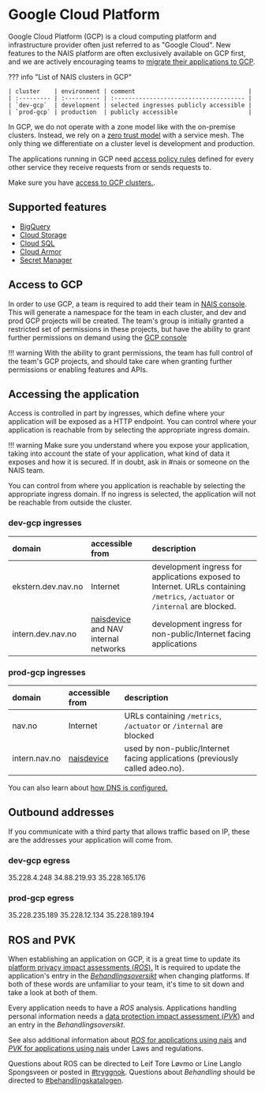 # Google Cloud Platform

Google Cloud Platform (GCP) is a cloud computing platform and infrastructure provider often just referred to as "Google Cloud". New features to the NAIS platform are often exclusively available on GCP first, and we are actively encouraging teams to [migrate their applications to GCP](./migrating-to-gcp.md).

??? info "List of NAIS clusters in GCP"

    | cluster    | environment | comment                                |
    | :--------- | :---------- | :------------------------------------- |
    | `dev-gcp`  | development | selected ingresses publicly accessible |
    | `prod-gcp` | production  | publicly accessible                    |

In GCP, we do not operate with a zone model like with the on-premise clusters. Instead, we rely on a [zero trust model](../appendix/zero-trust.md) with a service mesh. The only thing we differentiate on a cluster level is development and production.

The applications running in GCP need [access policy rules](../nais-application/access-policy.md) defined for every other service they receive requests from or sends requests to.

Make sure you have [access to GCP clusters.](../basics/access.md#google-cloud-platform-gcp).

## Supported features

* [BigQuery](../persistence/bigquery.md)
* [Cloud Storage](../persistence/buckets.md)
* [Cloud SQL](../persistence/postgres.md)
* [Cloud Armor](../security/cloud-armor.md)
* [Secret Manager](../security/secrets/google-secrets-manager.md)

## Access to GCP

In order to use GCP, a team is required to add their team in [NAIS console](https://console.nav.cloud.nais.io).
This will generate a namespace for the team in each cluster, and dev and prod GCP projects will be created.
The team's group is initially granted a restricted set of permissions in these projects, but have the ability to grant further permissions on demand using the [GCP console](https://console.cloud.google.com)

!!! warning
    With the ability to grant permissions, the team has full control of the team's GCP projects, and should take care when granting further permissions or enabling features and APIs.

## Accessing the application

Access is controlled in part by ingresses, which define where your application will be exposed as a HTTP endpoint. You can control where your application is reachable from by selecting the appropriate ingress domain.

!!! warning
    Make sure you understand where you expose your application, taking into account the state of your application, what kind of data it exposes and how it is secured. If in doubt, ask in \#nais or someone on the NAIS team.


You can control from where you application is reachable by selecting the appropriate ingress domain. If no ingress is selected, the application will not be reachable from outside the cluster.

### dev-gcp ingresses

| domain             | accessible from                                             | description                                                                                                                   |
| :----------------- | :---------------------------------------------------------- | :---------------------------------------------------------------------------------------------------------------------------- |
| ekstern.dev.nav.no | Internet                                                    | development ingress for applications exposed to Internet. URLs containing `/metrics`, `/actuator` or `/internal` are blocked. |
| intern.dev.nav.no  | [naisdevice](../device/README.md) and NAV internal networks | development ingress for non-public/Internet facing applications                                                               |


### prod-gcp ingresses

| domain        | accessible from                   | description                                                                                                                                                                              |
| :------------ | :-------------------------------- | :--------------------------------------------------------------------------------------------------------------------------------------------------------------------------------------- |
| nav.no        | Internet                          | URLs containing `/metrics`, `/actuator` or `/internal` are blocked |
| intern.nav.no | [naisdevice](../device/README.md) | used by non-public/Internet facing applications \(previously called adeo.no\).                                                                                                           |


You can also learn about [how DNS is configured.](../appendix/ingress-dns.md)

## Outbound addresses
If you communicate with a third party that allows traffic based on IP, these are the addresses your application will come from.

### dev-gcp egress
35.228.4.248
34.88.219.93
35.228.165.176

### prod-gcp egress
35.228.235.189
35.228.12.134
35.228.189.194


## ROS and PVK

When establishing an application on GCP, it is a great time to update its [platform privacy impact assessments (*ROS*).](https://navno.sharepoint.com/sites/intranett-it/SitePages/Risikovurderinger.aspx) It is required to update the application's entry in the [*Behandlingsoversikt*](https://navno.sharepoint.com/sites/intranett-personvern/SitePages/Behandlingskatalog.aspx) when changing platforms. If both of these words are unfamiliar to your team, it's time to sit down and take a look at both of them.

Every application needs to have a *ROS* analysis.
Applications handling personal information needs a [data protection impact assessment (*PVK*)](https://navno.sharepoint.com/sites/intranett-personvern/SitePages/PVK.aspx) and an entry in the *Behandlingsoversikt*.

See also additional information about [*ROS* for applications using nais](../legal/app-ros.md) and [*PVK* for applications using nais](../legal/app-pvk.md) under Laws and regulations.

Questions about ROS can be directed to Leif Tore Løvmo or Line Langlo Spongsveen or posted in [#tryggnok](https://nav-it.slack.com/archives/CQ0D5HLSW). Questions about *Behandling* should be directed to [#behandlingskatalogen](https://nav-it.slack.com/archives/CR1B19E6L).

